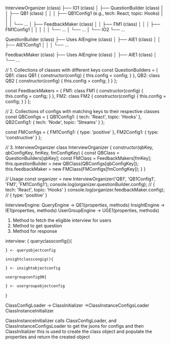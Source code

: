 InterviewOrganizer (class)
├── IO1 (class)
│   ├── QuestionBuilder (class)
│   │   ├── QB1 (class)
│   │   │   ├── QB1Config1 (e.g., tech: React, topic: Hooks)
│   │   │   
│   │   └── ...
│   ├── FeedbackMaker (class)
│   │   ├── FM1 (class)
│   │   │   ├── FM1Config1
│   │   │ 
│   │   └── ...
│   └── ...
│
└── IO2
    └── ...

QuestionBuilder (class)
├── Uses AIEngine (class)
│   ├── AIE1 (class)
│   │   ├── AIE1Config1
│   │
│   └── ...

FeedbackMaker (class)
├── Uses AIEngine (class)
│   ├── AIE1 (class)
│   └── ...


// 1. Collections of classes with different keys
const QuestionBuilders = {
    QB1: class QB1 { constructor(config) { this.config = config; } },
    QB2: class QB2 { constructor(config) { this.config = config; } }
};

const FeedbackMakers = {
    FM1: class FM1 { constructor(config) { this.config = config; } },
    FM2: class FM2 { constructor(config) { this.config = config; } }
};

// 2. Collections of configs with matching keys to their respective classes
const QBConfigs = {
    QB1Config1: { tech: 'React', topic: 'Hooks' },
    QB2Config1: { tech: 'Node', topic: 'Streams' }
};

const FMConfigs = {
    FM1Config1: { type: 'positive' },
    FM2Config1: { type: 'constructive' }
};

// 3. InterviewOrganizer
class InterviewOrganizer {
    constructor(qbKey, qbConfigKey, fmKey, fmConfigKey) {
        const QBClass = QuestionBuilders[qbKey];
        const FMClass = FeedbackMakers[fmKey];
        this.questionBuilder = new QBClass(QBConfigs[qbConfigKey]);
        this.feedbackMaker = new FMClass(FMConfigs[fmConfigKey]);
    }
}

// Usage
const organizer = new InterviewOrganizer('QB1', 'QB1Config1', 'FM1', 'FM1Config1');
console.log(organizer.questionBuilder.config); // { tech: 'React', topic: 'Hooks' }
console.log(organizer.feedbackMaker.config);   // { type: 'positive' }


InterviewEngine:
    QueryEngine -> QE1(properties, methods)
    InsightEngine -> IE1(properties, methods)
    UserGroupEngine -> UGE1(properties, methods)

1) Method to fetch the eligible interview for users
2) Method to get question
3) Method for response


interview: {
    queryclassconfig(){

    } <- queryobjectconfig

    insightclasscongig(){

    } <- insightobjectconfig

    usergroupconfig90{

    } <- usergroupobjectconfig
}


ClassConfigLoader -> ClassInitializer ->ClassInstanceConfigsLoader ClassInstanceInitializer

ClassInstanceInitializer calls ClassConfigLoader, and ClassInstanceConfigsLoader to get the jsons for configs and then ClassInitializer this is used to create the class object and populate the properties and return the created object


